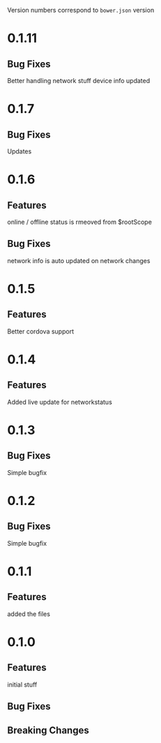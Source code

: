 Version numbers correspond to `bower.json` version
# 0.1.11

## Bug Fixes
Better handling network stuff
device info updated

# 0.1.7

## Bug Fixes
Updates

# 0.1.6

## Features
online / offline status is rmeoved from $rootScope
## Bug Fixes
network info is auto updated on network changes

# 0.1.5

## Features
Better cordova support

# 0.1.4

## Features
Added live update for networkstatus

# 0.1.3

## Bug Fixes
Simple bugfix

# 0.1.2

## Bug Fixes
Simple bugfix

# 0.1.1

## Features
added the files

# 0.1.0

## Features
initial stuff

## Bug Fixes

## Breaking Changes